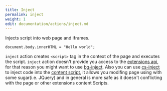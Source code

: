 ```yaml
---
title: Inject
permalink: inject
weight: 1
edit: documentation/actions/inject.md
---
```


Injects script into web page and iframes.

<div data-example="inject">

```
document.body.innerHTML = "Hello world";
```
</div> 

`inject` action creates `<script>` tag in the context of the page and executes
the script. `inject` action doesn't provide you access to the [extensions
api](https://developer.chrome.com/docs/extensions/reference/), for that reason
you might want to use [bg-inject](/bg-inject). Also you can use
[cs-inject](/inject-cs) to inject code into the [content
script](https://developer.chrome.com/docs/extensions/mv3/content_scripts/), it
allows you modifing page using with some sugar(i.e. JQuery) and in general is more safe
as it doesn't conflicting with the page or other extensions content Scripts.
